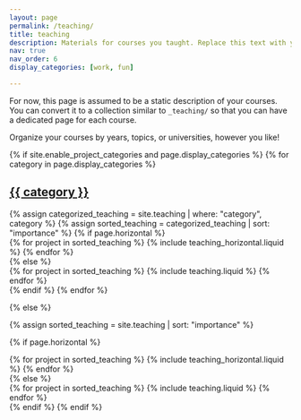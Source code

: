 ```yaml
---
layout: page
permalink: /teaching/
title: teaching
description: Materials for courses you taught. Replace this text with your description.
nav: true
nav_order: 6
display_categories: [work, fun]

---
```


For now, this page is assumed to be a static description of your courses. You can convert it to a collection similar to `_teaching/` so that you can have a dedicated page for each course.

Organize your courses by years, topics, or universities, however you like!






<!-- pages/teaching.md -->
<div class="teaching">
{% if site.enable_project_categories and page.display_categories %}
  <!-- Display categorized teaching -->
  {% for category in page.display_categories %}
  <a id="{{ category }}" href=".#{{ category }}">
    <h2 class="category">{{ category }}</h2>
  </a>
  {% assign categorized_teaching = site.teaching | where: "category", category %}
  {% assign sorted_teaching = categorized_teaching | sort: "importance" %}
  <!-- Generate cards for each project -->
  {% if page.horizontal %}
  <div class="container">
    <div class="row row-cols-1 row-cols-md-2">
    {% for project in sorted_teaching %}
      {% include teaching_horizontal.liquid %}
    {% endfor %}
    </div>
  </div>
  {% else %}
  <div class="row row-cols-1 row-cols-md-3">
    {% for project in sorted_teaching %}
      {% include teaching.liquid %}
    {% endfor %}
  </div>
  {% endif %}
  {% endfor %}

{% else %}

<!-- Display teaching without categories -->

{% assign sorted_teaching = site.teaching | sort: "importance" %}

  <!-- Generate cards for each project -->

{% if page.horizontal %}

  <div class="container">
    <div class="row row-cols-1 row-cols-md-2">
    {% for project in sorted_teaching %}
      {% include teaching_horizontal.liquid %}
    {% endfor %}
    </div>
  </div>
  {% else %}
  <div class="row row-cols-1 row-cols-md-3">
    {% for project in sorted_teaching %}
      {% include teaching.liquid %}
    {% endfor %}
  </div>
  {% endif %}
{% endif %}
</div>


